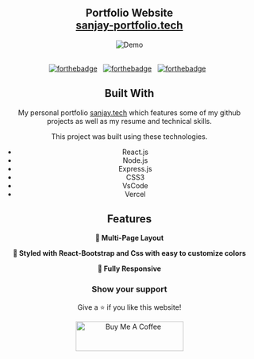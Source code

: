 <h2 align="center">
  Portfolio Website <br/>
  <a href="http://sanjay-portfolio.tech/" target="_blank">sanjay-portfolio.tech</a>
</h2>
<div align="center">
  <img alt="Demo" src="./Images/ar.gif" />
</div>

<br/>

<center>

[![forthebadge](https://forthebadge.com/images/badges/built-with-love.svg)](https://forthebadge.com) &nbsp;
[![forthebadge](https://forthebadge.com/images/badges/made-with-javascript.svg)](https://forthebadge.com) &nbsp;
[![forthebadge](https://forthebadge.com/images/badges/open-source.svg)](https://forthebadge.com) &nbsp;



## Built With

My personal portfolio <a href="http://sanjay-portfolio.tech/" target="_blank">sanjay.tech</a> which features some of my github projects as well as my resume and technical skills.<br/>

This project was built using these technologies.

- React.js
- Node.js
- Express.js
- CSS3
- VsCode
- Vercel

## Features

**📖 Multi-Page Layout**

**🎨 Styled with React-Bootstrap and Css with easy to customize colors**

**📱 Fully Responsive**


### Show your support

Give a ⭐ if you like this website!

<a href="https://www.buymeacoffee.com/sanj" target="_blank"><img src="https://cdn.buymeacoffee.com/buttons/v2/default-violet.png" alt="Buy Me A Coffee" height= "60px" width= "217px" ></a>
